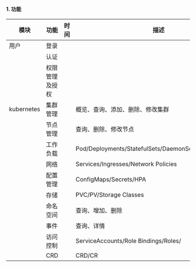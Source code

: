 #### 1. 功能

| 模块       | 功能           | 时间 | 描述                                                  |
| ---------- | -------------- | ---- | ----------------------------------------------------- |
| 用户       | 登录           |      |                                                       |
|            | 认证           |      |                                                       |
|            | 权限管理及授权 |      |                                                       |
| kubernetes | 集群管理       |      | 概览、查询、添加、删除、修改集群                      |
|            | 节点管理       |      | 查询、删除、修改节点                                  |
|            | 工作负载       |      | Pod/Deployments/StatefulSets/DaemonSets/Jobs/CronJobs |
|            | 网络           |      | Services/Ingresses/Network Policies                   |
|            | 配置管理       |      | ConfigMaps/Secrets/HPA                                |
|            | 存储           |      | PVC/PV/Storage Classes                                |
|            | 命名空间       |      | 查询、增加、删除                                      |
|            | 事件           |      | 查询、详情                                            |
|            | 访问控制       |      | ServiceAccounts/Role Bindings/Roles/                  |
|            | CRD            |      | CRD/CR                                                |



